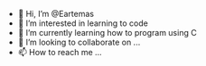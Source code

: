 - 👋 Hi, I’m @Eartemas
- 👀 I’m interested in learning to code
- 🌱 I’m currently learning how to program using C
- 💞️ I’m looking to collaborate on ...
- 📫 How to reach me ...

<!---
Eartemas/Eartemas is a ✨ special ✨ repository because its `README.md` (this file) appears on your GitHub profile.
You can click the Preview link to take a look at your changes.
--->
